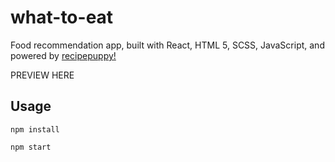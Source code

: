 # what-to-eat
Food recommendation app, built with React, HTML 5, SCSS, JavaScript, and powered by [recipepuppy!](http://www.recipepuppy.com/ "http://www.recipepuppy.com/")  

PREVIEW HERE


## Usage
`npm install`  

`npm start`